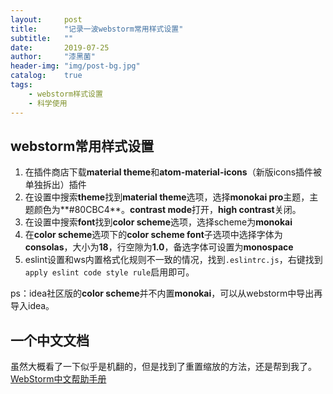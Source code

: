 ```yaml
---
layout:     post
title:      "记录一波webstorm常用样式设置"
subtitle:   ""
date:       2019-07-25
author:     "漆黑菌"
header-img: "img/post-bg.jpg"
catalog:    true
tags:
    - webstorm样式设置
    - 科学使用
---
```


## webstorm常用样式设置
1. 在插件商店下载**material theme**和**atom-material-icons**（新版icons插件被单独拆出）插件
2. 在设置中搜索**theme**找到**material theme**选项，选择**monokai pro**主题，主题颜色为**#80CBC4**。**contrast mode**打开，**high contrast**关闭。
3. 在设置中搜索**font**找到**color scheme**选项，选择scheme为**monokai**
4. 在**color scheme**选项下的**color scheme font**子选项中选择字体为**consolas**，大小为**18**，行空隙为**1.0**，备选字体可设置为**monospace**
5. eslint设置和ws内置格式化规则不一致的情况，找到`.eslintrc.js`，右键找到`apply eslint code style rule`启用即可。

ps：idea社区版的**color scheme**并不内置**monokai**，可以从webstorm中导出再导入idea。

## 一个中文文档
虽然大概看了一下似乎是机翻的，但是找到了重置缩放的方法，还是帮到我了。[WebStorm中文帮助手册](https://www.kancloud.cn/zxhy/webstorm/182215 "WebStorm中文帮助手册")
